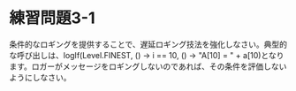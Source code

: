 # 練習問題3-1

条件的なロギングを提供することで、遅延ロギング技法を強化しなさい。典型的な呼び出しは、logIf(Level.FINEST, () -> i == 10, () -> "A[10] = " + a[10)となります。ロガーがメッセージをロギングしないのであれば、その条件を評価しないようにしなさい。
